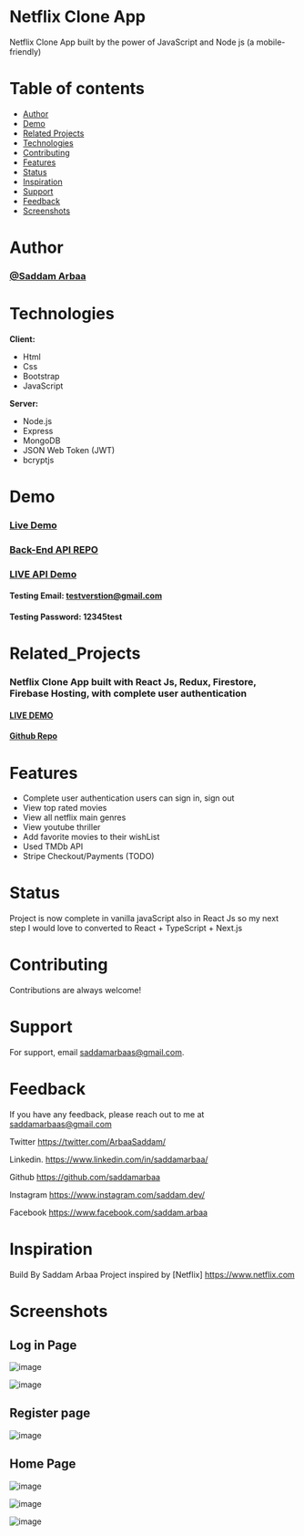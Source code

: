 #  Netflix Clone App 

Netflix Clone App built by the power of JavaScript and Node js (a mobile-friendly) 


# Table of contents
* [Author](#Author)
* [Demo](#Demo)
* [Related Projects](#Related_Projects)
* [Technologies](#Technologies)
* [Contributing](#Contributing)
* [Features](#Features)
* [Status](#status)
* [Inspiration](#inspiration)
* [Support](#Support)
* [Feedback](#Feedback)
* [Screenshots](#Screenshots)


# Author

### <a href="https://github.com/saddamarbaa">@Saddam Arbaa</a>


#  Technologies

**Client:**  

* Html 
* Css 
*  Bootstrap
* JavaScript 


**Server:** 
* Node.js
* Express
* MongoDB 
* JSON Web Token (JWT)
* bcryptjs



# Demo
###  <a href="https://netflix-saddam.netlify.app">Live Demo </a>
###  <a href="https://github.com/saddamarbaa/netflix-clone-api">Back-End API REPO</a>
###  <a href="https://nefilx-saddam.herokuapp.com/">LIVE API Demo</a>
####   Testing Email:      testverstion@gmail.com
####   Testing Password:    12345test


# Related_Projects

###  Netflix Clone App built with React Js, Redux, Firestore, Firebase Hosting, with complete user authentication
####  <a href="https://netflix-clone-80070.web.app">LIVE DEMO</a>
#### <a href="https://github.com/saddamarbaa/netflix-clone-react"> Github Repo </a>



# Features
-  Complete user authentication users can sign in, sign out
-  View top rated movies
-  View all netflix main genres
-  View youtube thriller
-  Add favorite movies to their wishList
-  Used TMDb API 
-  Stripe Checkout/Payments (TODO)


# Status

Project is now complete in vanilla javaScript also in React Js so my next step I would love to converted to React + TypeScript + Next.js
 


 # Contributing

Contributions are always welcome!

# Support

For support, email saddamarbaas@gmail.com.


# Feedback

If you have any feedback, please reach out to me at saddamarbaas@gmail.com

  
Twitter
https://twitter.com/ArbaaSaddam/

Linkedin.
https://www.linkedin.com/in/saddamarbaa/

Github
https://github.com/saddamarbaa

Instagram
https://www.instagram.com/saddam.dev/

Facebook
https://www.facebook.com/saddam.arbaa



# Inspiration
Build By Saddam Arbaa Project inspired by [Netflix] https://www.netflix.com


# Screenshots


## Log in Page

![image](https://user-images.githubusercontent.com/51326421/122432029-2916df00-cfbf-11eb-9261-2eee2c07b757.png)

![image](https://user-images.githubusercontent.com/51326421/122432494-9165c080-cfbf-11eb-9adb-f5110781ca9e.png)



##  Register page 
![image](https://user-images.githubusercontent.com/51326421/122432177-4cda2500-cfbf-11eb-9664-e53f8a16c0b4.png)



## Home Page 

![image](https://user-images.githubusercontent.com/51326421/115249780-23ce1d00-a153-11eb-9878-dbb982db065d.png)

![image](https://user-images.githubusercontent.com/51326421/115250659-fcc41b00-a153-11eb-9787-663469b26b81.png)

![image](https://user-images.githubusercontent.com/51326421/122394282-ff9a8b00-cf9f-11eb-8ed5-1d10afa3be27.png)












 










